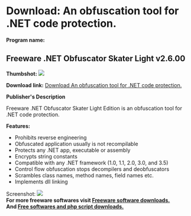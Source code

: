 # Download: An obfuscation tool for .NET code protection. 

**Program name:**

## Freeware .NET Obfuscator Skater Light v2.6.00

  
**Thumbshot:** ![](http://www.freewarefiles.com/screenshot/skaterlight_md.gif)   
  
**Download link:** [Download An obfuscation tool for .NET code protection. ](http://freesoftwares.boysofts.com/Freeware-NET-Obfuscator-Skater-Light-V_program_26518.html)  
  


**Publisher's Description**  
  


Freeware .NET Obfuscator Skater Light Edition is an obfuscation tool for .NET code protection. 

**Features:**

  * Prohibits reverse engineering 
  * Obfuscated application usually is not recompilable 
  * Protects any .NET app, executable or assembly 
  * Encrypts string constants 
  * Compatible with any .NET framework (1.0, 1.1, 2.0, 3.0, and 3.5) 
  * Control flow obfuscation stops decompilers and deobfuscators 
  * Scrambles class names, method names, field names etc. 
  * Implements dll linking 

  
  
Screenshot: ![](http://www.freewarefiles.com/screenshot/skaterlight.gif)   
**For more freeware softwares visit [Freeware software downloads.](http://freesoftwares.boysofts.com/)**   
**And [Free softwares and php script downloads.](http://www.boysofts.com/)**
